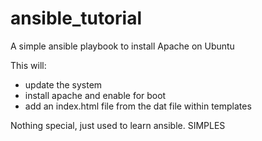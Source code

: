 # ansible_tutorial

A simple ansible playbook to install Apache on Ubuntu

This will:
- update the system
- install apache and enable for boot
- add an index.html file from the dat file within templates

Nothing special, just used to learn ansible. SIMPLES


